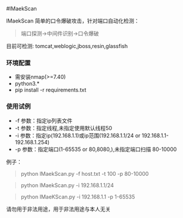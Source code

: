 #lMaekScan

lMaekScan 简单的口令爆破攻击，针对端口自动化检测：
>端口探测->中间件识别->口令爆破

目前可检测: tomcat,weblogic,jboss,resin,glassfish

### 环境配置
- 需安装nmap(>=7.40)
- python3.*
- pip install -r requirements.txt

### 使用试例
- -f 参数：指定ip列表文件
- -t 参数：指定线程,未指定使用默认线程50
- -i 参数：指定ip(192.168.1.1)或ip范围(192.168.1.1/24 or 192.168.1.1-192.168.1.254)
- -p 参数：指定端口(1-65535 or 80,8080,),未指定端口扫描 80-10000

例子：
> python lMaekScan.py -f host.txt -t 100 -p 80-10000

>python lMaekScan.py -i 192.168.1.1/24

>python IMaeKScan.py -i 192.168.1.1  -p 1-65535

请勿用于非法用途，用于非法用途与本人无关